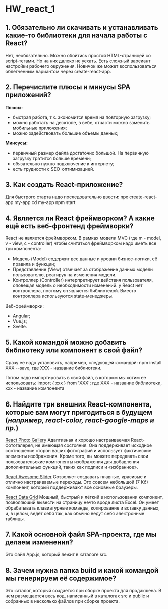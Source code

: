 # HW_react_1

## 1. Обязательно ли скачивать и устанавливать какие-то библиотеки для начала работы с React?

Нет, необязательно. Можно обойтись простой HTML-страницей со script-тегами. Но на них далеко не уехать. Есть сложный вареиант настройки рабочего окружения. Новичок же может воспользоваться облегченным вариантом через create-react-app.

## 2. Перечислите плюсы и минусы SPA приложений?

**Плюсы:**
- быстрая работа, т.к. экономится время на повторную загрузку;
- можно работать на десктопе, в вебе, отчасти можно заменить мобильные приложения;
- можно задействовать большие объемы данных;

**Минсусы:**
- первичный размер файла достаточно большой. На первичную загрузку тратится больше времени;
- обязательно нужно подключение к интернету;
- есть трудности с SEO-оптимизацией.

## 3. Как создать React-приложение?

Для быстрого старта надо последовательно ввести:
npx create-react-app my-app
cd my-app
npm start

## 4. Является ли React фреймворком? А какие ещё есть веб-фронтенд фреймворки?

React не является фреймворком. В рамках модели MVC (где m - model, v - view, c - controller) чтобы считаться фреймворком надо иметь все три компонента:
- Модель (Model)  содержит все данные и уровни бизнес-логики, её правила и функции;
- Представление (View) отвечает за отображение данных модели пользователю, реагируя на изменения модели.
- Контроллер (Controller) интерпретирует действия пользователя, оповещая модель о необходимости изменений.
у React нет контроллера, поэтому он является библиотекой. Вместо контроллера используются state-менеджеры.

Веб-фреймворки:
- Angular;
- Vue.js;
- Svelte.

## 5. Какой командой можно добавить библиотеку или компонент в свой файл?

Сразу ее надо установить, например, следующей командой:
npm install ХХХ --save, где ХХХ - название библиотеки.

Потом надо импортировать в свой файл, в котором мы хотим ее использовать:
import { ххх } from 'ХХХ';
где ХХХ - название библиотеки, ххх - название компонента


## 6. Найдите три внешних React-компонента, которые вам могут пригодиться в будущем (*например, react-color, react-google-maps и пр.*)

[React Photo Gallery](https://github.com/neptunian/react-photo-gallery)
Адаптивная и хорошо настраиваемая React-фотогалерея, не имеющая состояния. Она поддерживает исходное соотношение сторон ваших фотографий и использует фактические элементы изображения. Кроме того, вы можете передавать свои пользовательские компоненты изображения для добавления дополнительных функций, таких как подписи и «избранное».

[React Awesome Slider](https://github.com/rcaferati/react-awesome-slider)
Gозволяет создавать плавные, красивые и отлично настраиваемые переходы. Это совсем небольшой (7 Кб) компонент, который поддерживают все основные браузеры.

[React Data Grid](https://github.com/adazzle/react-data-grid)
Мощный, быстрый и лёгкий в использовании компонент, позволяющий вывести на страницу нечто вроде листа Excel. Он умеет обрабатывать клавиатурные команды, копирование и вставку данных, и, в целом, ведёт себя так, как обычно ведут себя электронные таблицы. 

## 7. Какой основной файл SPA-проекта, где мы делаем изменения?

Это файл App.js, который лежит в каталоге src.

## 8. Зачем нужна папка build и какой командой мы генерируем её содержимое?

Это каталог, который создается при сборке проекта для продакшена. В нем размещается весь код, написанный в каталогах src и public и собранных в несколько файлов при сборке проекта.